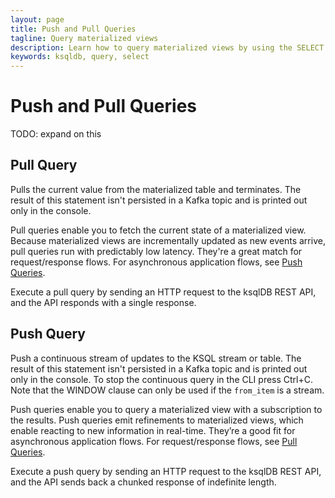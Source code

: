 ```yaml
---
layout: page
title: Push and Pull Queries
tagline: Query materialized views
description: Learn how to query materialized views by using the SELECT statement 
keywords: ksqldb, query, select
---
```


Push and Pull Queries
=====================

TODO: expand on this 

Pull Query
----------

Pulls the current value from the materialized table and terminates. The result
of this statement isn't persisted in a Kafka topic and is printed out only in
the console.

Pull queries enable you to fetch the current state of a materialized view.
Because materialized views are incrementally updated as new events arrive,
pull queries run with predictably low latency. They're a great match for
request/response flows. For asynchronous application flows, see
[Push Queries](../developer-guide/ksqldb-reference/select-push-query.md).

Execute a pull query by sending an HTTP request to the ksqlDB REST API, and
the API responds with a single response.

Push Query
----------

Push a continuous stream of updates to the KSQL stream or table. The result of
this statement isn't persisted in a Kafka topic and is printed out only in
the console. To stop the continuous query in the CLI press Ctrl+C.
Note that the WINDOW clause can only be used if the `from_item` is a
stream.

Push queries enable you to query a materialized view with a subscription to
the results. Push queries emit refinements to materialized views, which enable
reacting to new information in real-time. They’re a good fit for asynchronous
application flows. For request/response flows, see
[Pull Queries](../developer-guide/ksqldb-reference/select-pull-query.md).

Execute a push query by sending an HTTP request to the ksqlDB REST API, and
the API sends back a chunked response of indefinite length.


